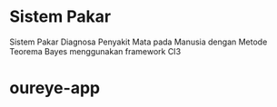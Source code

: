 # Sistem Pakar

Sistem Pakar Diagnosa Penyakit Mata pada Manusia dengan Metode Teorema Bayes menggunakan framework CI3
<br />

# oureye-app
